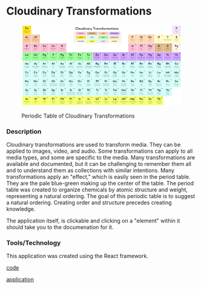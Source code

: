 # Cloudinary Transformations

<figure><img src="../.gitbook/assets/period-table-cld.png" alt=""><figcaption><p>Periodic Table of Cloudinary Transformations</p></figcaption></figure>

### Description

Cloudinary transformations are used to transform media.  They can be applied to images, video, and audio. Some transformations can apply to all media types, and some are specific to the media.  Many transformations are available and documented, but it can be challenging to remember them all and to understand them as collections with similar intentions.  Many transformations apply an "effect," which is easily seen in the period table.  They are the pale blue-green making up the center of the table. The period table was created to organize chemicals by atomic structure and weight, representing a natural ordering.  The goal of this periodic table is to suggest a natural ordering.  Creating order and structure precedes creating knowledge.

The application itself, is clickable and clicking on a "element" within it should take you to the documenation for it.

### Tools/Technology

This application was created using the React framework.

[code](https://github.com/rebeccapeltz/cld-periodic-table)

[application](https://www.beckypeltz.me/cld-periodic-table/)

